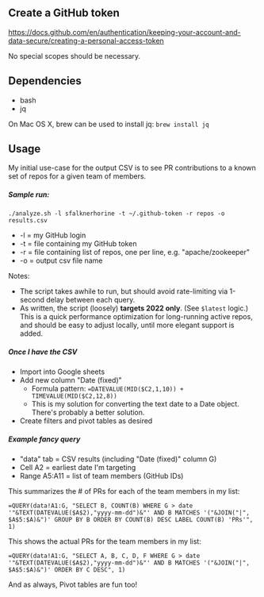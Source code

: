 ## Create a GitHub token

https://docs.github.com/en/authentication/keeping-your-account-and-data-secure/creating-a-personal-access-token

No special scopes should be necessary.

## Dependencies

* bash
* jq

On Mac OS X, brew can be used to install jq: `brew install jq`

## Usage
My initial use-case for the output CSV is to see PR contributions to a known set of repos for a given team of members.

##### Sample run:
```
./analyze.sh -l sfalknerhorine -t ~/.github-token -r repos -o results.csv
```
* -l = my GitHub login
* -t = file containing my GitHub token
* -r = file containing list of repos, one per line, e.g. "apache/zookeeper"
* -o = output csv file name

Notes:
* The script takes awhile to run, but should avoid rate-limiting via 1-second delay between each query.
* As written, the script (loosely) **targets 2022 only**. (See `$latest` logic.) This is a quick performance optimization for long-running active repos, and should be easy to adjust locally, until more elegant support is added.

##### Once I have the CSV
* Import into Google sheets
* Add new column "Date (fixed)"
  - Formula pattern: `=DATEVALUE(MID($C2,1,10)) + TIMEVALUE(MID($C2,12,8))`
  - This is my solution for converting the text date to a Date object. There's probably a better solution.
* Create filters and pivot tables as desired

##### Example fancy query
* "data" tab = CSV results (including "Date (fixed)" column G)
* Cell A2 = earliest date I'm targeting
* Range A5:A11 = list of team members (GitHub IDs)

This summarizes the # of PRs for each of the team members in my list:
```
=QUERY(data!A1:G, "SELECT B, COUNT(B) WHERE G > date '"&TEXT(DATEVALUE($A$2),"yyyy-mm-dd")&"' AND B MATCHES '("&JOIN("|", $A$5:$A)&")' GROUP BY B ORDER BY COUNT(B) DESC LABEL COUNT(B) 'PRs'", 1)
```

This shows the actual PRs for the team members in my list:
```
=QUERY(data!A1:G, "SELECT A, B, C, D, F WHERE G > date '"&TEXT(DATEVALUE($A$2),"yyyy-mm-dd")&"' AND B MATCHES '("&JOIN("|", $A$5:$A)&")' ORDER BY C DESC", 1)
```

And as always, Pivot tables are fun too!

